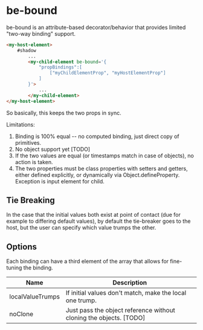# be-bound

be-bound is an attribute-based decorator/behavior that provides limited "two-way binding" support. 

```html
<my-host-element>
    #shadow
        ...
        <my-child-element be-bound='{
            "propBindings":[
                ["myChildElementProp", "myHostElementProp"]
            ]
        }'>
            ...
        </my-child-element>
</my-host-element>
```

So basically, this keeps the two props in sync. 

Limitations:

1.  Binding is 100% equal -- no computed binding, just direct copy of primitives.
2.  No object support yet [TODO]
3.  If the two values are equal (or timestamps match in case of objects), no action is taken. 
4.  The two properties must be class properties with setters and getters, either defined explicitly, or dynamically via Object.defineProperty.  Exception is input element for child.

## Tie Breaking


In the case that the initial values both exist at point of contact (due for example to differing default values), by default the tie-breaker goes to the host, but the user can specify which value trumps the other.

## Options

Each binding can have a third element of the array that allows for fine-tuning the binding. 

<table>
<thead>
<tr>
    <th>Name</th>
    <th>Description</th>
</tr>
</thead>
<tbody>
    <tr>
        <td>localValueTrumps</td>
        <td>If initial values don't match, make the local one trump.</td>
    </tr>
    <tr>
        <td>noClone</td>
        <td>Just pass the object reference without cloning the objects. [TODO]</td>
    </tr>
</tbody>
</table>


